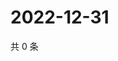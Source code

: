 # 2022-12-31

共 0 条

<!-- BEGIN WEIBO -->
<!-- 最后更新时间 Sat Dec 31 2022 07:12:41 GMT+0800 (China Standard Time) -->

<!-- END WEIBO -->
